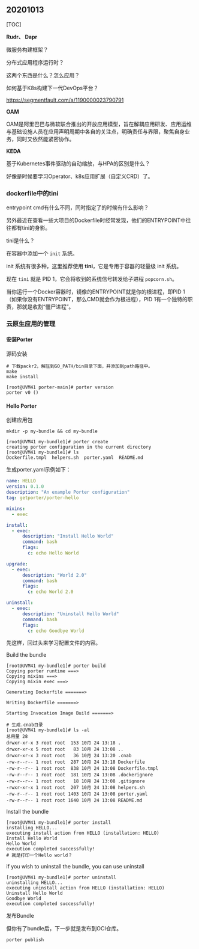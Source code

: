 ## 20201013

[TOC]

**Rudr、 Dapr**

微服务构建框架？

分布式应用程序运行时？

这两个东西是什么？怎么应用？



如何基于K8s构建下一代DevOps平台？

https://segmentfault.com/a/1190000023790791



**OAM**

OAM是阿里巴巴与微软联合推出的开放应用模型，旨在解耦应用研发、应用运维与基础设施人员在应用声明周期中各自的关注点，明确责任与界限，聚焦自身业务，同时又依然能紧密协作。



**KEDA**

基于Kubernetes事件驱动的自动缩放，与HPA的区别是什么？



好像是时候要学习Operator、k8s应用扩展（自定义CRD）了。



### dockerfile中的tini

entrypoint cmd有什么不同，同时指定了的时候有什么影响？ 

另外最近在查看一些大项目的Dockerfile时经常发现，他们的ENTRYPOINT中往往都有tini的身影。

tini是什么？

在容器中添加一个 `init` 系统。

init 系统有很多种，这里推荐使用 **tini**，它是专用于容器的轻量级 init 系统。

现在 `tini` 就是 PID 1，它会将收到的系统信号转发给子进程 `popcorn.sh`。

当你运行一个Docker容器时，镜像的ENTRYPOINT就是你的根进程，即PID 1（如果你没有ENTRYPOINT，那么CMD就会作为根进程），PID 1有一个独特的职责，那就是收割“僵尸进程”。



### 云原生应用的管理

#### 安装Porter

源码安装

``` shell
# 下载packr2，解压到GO_PATH/bin目录下面，并添加到path路径中。
make
make install

[root@UVM41 porter-main]# porter version
porter v0 ()
```



#### Hello Porter

创建应用包

``` shell
mkdir -p my-bundle && cd my-bundle

[root@UVM41 my-bundle1]# porter create
creating porter configuration in the current directory
[root@UVM41 my-bundle1]# ls
Dockerfile.tmpl  helpers.sh  porter.yaml  README.md
```

生成porter.yaml示例如下：

``` yaml
name: HELLO
version: 0.1.0
description: "An example Porter configuration"
tag: getporter/porter-hello

mixins:
  - exec

install:
  - exec:
      description: "Install Hello World"
      command: bash
      flags:
        c: echo Hello World

upgrade:
  - exec:
      description: "World 2.0"
      command: bash
      flags:
        c: echo World 2.0

uninstall:
  - exec:
      description: "Uninstall Hello World"
      command: bash
      flags:
        c: echo Goodbye World
```

先这样，回过头来学习配置文件的内容。

Build the bundle

``` shell
[root@UVM41 my-bundle1]# porter build
Copying porter runtime ===> 
Copying mixins ===> 
Copying mixin exec ===> 

Generating Dockerfile =======>

Writing Dockerfile =======>

Starting Invocation Image Build =======> 

# 生成.cnab目录
[root@UVM41 my-bundle1]# ls -al
总用量 28
drwxr-xr-x 3 root root  153 10月 24 13:18 .
drwxr-xr-x 5 root root   83 10月 24 13:08 ..
drwxr-xr-x 3 root root   36 10月 24 13:20 .cnab
-rw-r--r-- 1 root root  287 10月 24 13:18 Dockerfile
-rw-r--r-- 1 root root  838 10月 24 13:08 Dockerfile.tmpl
-rw-r--r-- 1 root root  181 10月 24 13:08 .dockerignore
-rw-r--r-- 1 root root   18 10月 24 13:08 .gitignore
-rwxr-xr-x 1 root root  207 10月 24 13:08 helpers.sh
-rw-r--r-- 1 root root 1403 10月 24 13:08 porter.yaml
-rw-r--r-- 1 root root 1640 10月 24 13:08 README.md
```

Install the bundle

``` shell
[root@UVM41 my-bundle1]# porter install
installing HELLO...
executing install action from HELLO (installation: HELLO)
Install Hello World
Hello World
execution completed successfully!
# 就是打印一个Hello world？
```

if you wish to uninstall the bundle, you can use uninstall

``` shell
[root@UVM41 my-bundle1]# porter uninstall
uninstalling HELLO...
executing uninstall action from HELLO (installation: HELLO)
Uninstall Hello World
Goodbye World
execution completed successfully!
```

发布Bundle

但你有了bundle后，下一步就是发布到OCI仓库。

``` shell
porter publish
```

